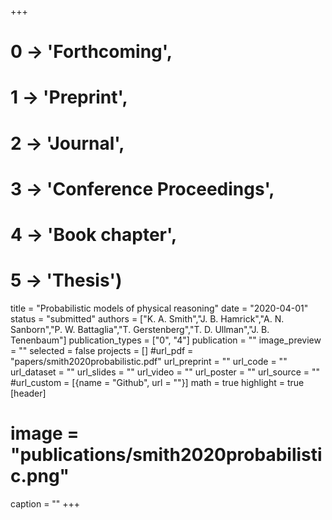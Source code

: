 +++
# 0 -> 'Forthcoming',
# 1 -> 'Preprint',
# 2 -> 'Journal',
# 3 -> 'Conference Proceedings',
# 4 -> 'Book chapter',
# 5 -> 'Thesis')

title = "Probabilistic models of physical reasoning"
date = "2020-04-01"
status = "submitted"
authors = ["K. A. Smith","J. B. Hamrick","A. N. Sanborn","P. W. Battaglia","T. Gerstenberg","T. D. Ullman","J. B. Tenenbaum"]
publication_types = ["0", "4"]
publication = ""
image_preview = ""
selected = false
projects = []
#url_pdf = "papers/smith2020probabilistic.pdf"
url_preprint = ""
url_code = ""
url_dataset = ""
url_slides = ""
url_video = ""
url_poster = ""
url_source = ""
#url_custom = [{name = "Github", url = ""}]
math = true
highlight = true
[header]
# image = "publications/smith2020probabilistic.png"
caption = ""
+++
